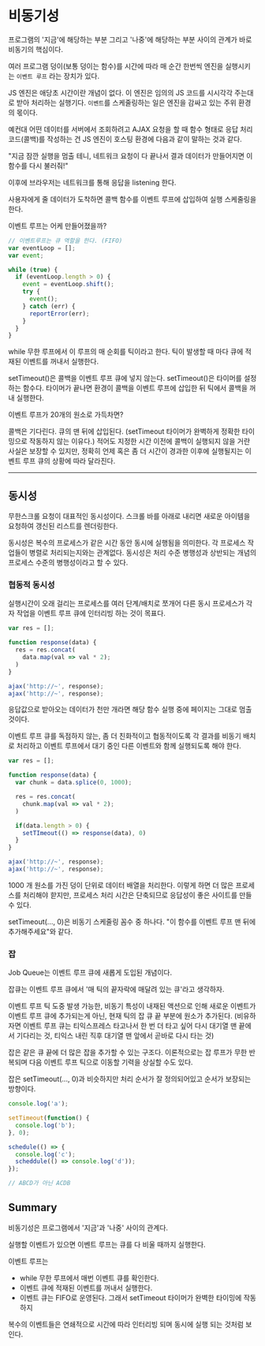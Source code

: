 # 비동기성

프로그램의 '지금'에 해당하는 부분 그리고 '나중'에 해당하는 부분 사이의 관계가 바로 비동기의 핵심이다.

여러 프로그램 덩이(보통 덩이는 함수)를 시간에 따라 매 순간 한번씩 엔진을 실행시키는 `이벤트 루프` 라는 장치가 있다.

JS 엔진은 애당초 시간이란 개념이 없다. 이 엔진은 임의의 JS 코드를 시시각각 주는대로 받아 처리하는 실행기다.
`이벤트`를 스케줄링하는 일은 엔진을 감싸고 있는 주위 환경의 몫이다.

예컨대 어떤 데이터를 서버에서 조회하려고 AJAX 요청을 할 때 함수 형태로 응답 처리 코드(콜백)를 작성하는 건
JS 엔진이 호스팅 환경에 다음과 같이 말하는 것과 같다.

"지금 잠깐 실행을 멈출 테니, 네트워크 요청이 다 끝나서 결과 데이터가 만들어지면 이 함수를 다시 불러줘!"

이후에 브라우저는 네트워크를 통해 응답을 listening 한다.

사용자에게 줄 데이터가 도착하면 콜백 함수를 이벤트 루프에 삽입하여 실행 스케줄링을 한다.

이벤트 루프는 어케 만들어졌을까?

```js
// 이벤트루프는 큐 역할을 한다. (FIFO)
var eventLoop = [];
var event;

while (true) {
  if (eventLoop.length > 0) {
    event = eventLoop.shift();
    try {
      event();
    } catch (err) {
      reportError(err);
    }
  }
}
```

while 무한 루프에서 이 루프의 매 순회를 틱이라고 한다. 틱이 발생할 때 마다 큐에 적재된 이벤트를 꺼내서 실행한다.

setTimeout()은 콜백을 이벤트 루프 큐에 넣지 않는다.
setTimeout()은 타이머를 설정하는 함수다. 타이머가 끝나면 환경이 콜백을 이벤트 루프에 삽입한 뒤 틱에서 콜백을 꺼내 실행한다.

이벤트 루프가 20개의 원소로 가득차면?

콜백은 기다린다. 큐의 맨 뒤에 삽입된다. (setTimeout 타이머가 완벽하게 정확한 타이밍으로 작동하지 않는 이유다.)
적어도 지정한 시간 이전에 콜백이 실행되지 않을 거란 사실은 보장할 수 있지만, 정확히 언제 혹은 좀 더 시간이 경과한 이후에 실행될지는
이벤트 루프 큐의 상황에 따라 달라진다.

---

## 동시성

무한스크롤 요청이 대표적인 동시성이다. 스크롤 바를 아래로 내리면 새로운 아이템을 요청하여 갱신된 리스트를 렌더링한다.

동시성은 복수의 프로세스가 같은 시간 동안 동시에 실행됨을 의미한다. 각 프로세스 작업들이 병렬로 처리되는지와는 관계없다. 동시성은 처리 수준 병행성과 상반되는 개념의 프로세스 수준의 병행성이라고 할 수 있다.

### 협동적 동시성

실행시간이 오래 걸리는 프로세스를 여러 단계/배치로 쪼개어 다른 동시 프로세스가 각자 작업을 이벤트 루프 큐에 인터리빙 하는 것이 목표다.

```js
var res = [];

function response(data) {
  res = res.concat(
    data.map(val => val * 2);
  )
}

ajax('http://~', response);
ajax('http://~', response);
```

응답값으로 받아오는 데이터가 천만 개라면 해당 함수 실행 중에 페이지는 그대로 멈출 것이다.

이벤트 루프 큐를 독점하지 않는, 좀 더 친화적이고 협동적이도록 각 결과를 비동기 배치로 처리하고 이벤트 루프에서 대기 중인 다른 이벤트와 함께 실행되도록 해야 한다.

```js
var res = [];

function response(data) {
  var chunk = data.splice(0, 1000);

  res = res.concat(
    chunk.map(val => val * 2);
  )

  if(data.length > 0) {
    setTImeout(() => response(data), 0)
  }
}

ajax('http://~', response);
ajax('http://~', response);
```

1000 개 원소를 가진 덩이 단위로 데이터 배열을 처리한다. 이렇게 하면 더 많은 프로세스를 처리해야 핟지만, 프로세스 처리 시간은 단축되므로 응답성이 좋은 사이트를 만들 수 있다.

setTimeout(..., 0)은 비동기 스케줄링 꼼수 중 하나다. "이 함수를 이벤트 루프 맨 뒤에 추가해주세요"와 같다.

### 잡

Job Queue는 이벤트 루프 큐에 새롭게 도입된 개념이다.

잡큐는 이벤트 루프 큐에서 '매 틱의 끝자락에 매달려 있는 큐'라고 생각하자.

이벤트 루프 틱 도중 발생 가능한, 비동기 특성이 내재된 액션으로 인해 새로운 이벤트가 이벤트 루프 큐에 추가되는게 아닌, 현재 틱의 잡 큐 끝 부분에 원소가 추가된다.
(비유하자면 이벤트 루프 큐는 티익스프레스 타고나서 한 번 더 타고 싶어 다시 대기열 맨 끝에서 기다리는 것, 티익스 내린 직후 대기열 맨 앞에서 곧바로 다시 타는 것)

잡은 같은 큐 끝에 더 많은 잡을 추가할 수 있는 구조다.
이론적으로는 잡 루프가 무한 반복되며 다음 이벤트 루프 틱으로 이동할 기력을 상실할 수도 있다.

잡은 setTimeout(..., 0)과 비슷하지만 처리 순서가 잘 정의되어있고 순서가 보장되는 방향이다.

```js
console.log('a');

setTimeout(function() {
  console.log('b');
}, 0);

schedule(() => {
  console.log('c');
  scheddule(() => console.log('d'));
});

// ABCD가 아닌 ACDB
```

## Summary

비동기성은 프로그램에서 '지금'과 '나중' 사이의 관계다.

실행할 이벤트가 있으면 이벤트 루프는 큐를 다 비울 때까지 실행한다.

이벤트 루프는

- while 무한 루프에서 매번 이벤트 큐를 확인한다.
- 이벤트 큐에 적재된 이벤트를 꺼내서 실행한다.
- 이벤트 큐는 FIFO로 운영된다. 그래서 setTimeout 타이머가 완벽한 타이밍에 작동하지

복수의 이벤트들은 연쇄적으로 시간에 따라 인터리빙 되며 동시에 실행 되는 것처럼 보인다.
